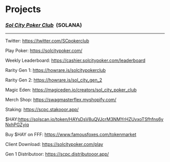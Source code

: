 # Projects

<h3><u><strong><i>Sol City Poker Club</i></strong></u> &nbsp;(SOLANA)</h3>
<hr />

Twitter: https://twitter.com/SCpokerclub

Play Poker: https://solcitypoker.com/

Weekly Leaderboard: https://cashier.solcitypoker.com/leaderboard

Rarity Gen 1: https://howrare.is/solcitypokerclub

Rarity Gen 2: https://howrare.is/sol_city_gen_2

Magic Eden: https://magiceden.io/creators/sol_city_poker_club

Merch Shop: https://swagmasterflex.myshopify.com/

Staking: https://scpc.stakooor.app/

$HAY:https://solscan.io/token/HAYsDsV8uQVJcrM3NMYrHZUvxoTSfhfns6yNxhPGZyiq

Buy $HAY on FFF: https://www.famousfoxes.com/tokenmarket

Client Download: https://solcitypoker.com/play

Gen 1 Distributoor: https://scpc.distributooor.app/
